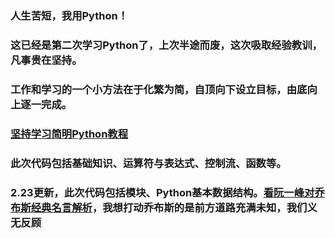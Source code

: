 
### 人生苦短，我用Python！
### 这已经是第二次学习Python了，上次半途而废，这次吸取经验教训，凡事贵在坚持。
### 工作和学习的一个小方法在于化繁为简，自顶向下设立目标，由底向上逐一完成。
### [坚持学习简明Python教程](https://bop.molun.net/10.functions.html)
### 此次代码包括基础知识、运算符与表达式、控制流、函数等。
### 2.23更新，此次代码包括模块、Python基本数据结构。[看阮一峰对乔布斯经典名言解析](http://www.ruanyifeng.com/blog/2015/05/stay_hungry_stay_foolish.html)，我想打动乔布斯的是前方道路充满未知，我们义无反顾